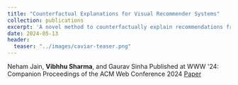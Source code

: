 ```yaml
---
title: "Counterfactual Explanations for Visual Recommender Systems"
collection: publications
excerpt: 'A novel method to counterfactually explain recommendations from visual recommender systems.'
date: 2024-05-13
header:
  teaser: "../images/caviar-teaser.png"
---
```

Neham Jain, **Vibhhu Sharma**, and Gaurav Sinha
Published at WWW '24: Companion Proceedings of the ACM Web Conference 2024
[Paper](https://dl.acm.org/doi/10.1145/3589335.3651484)
